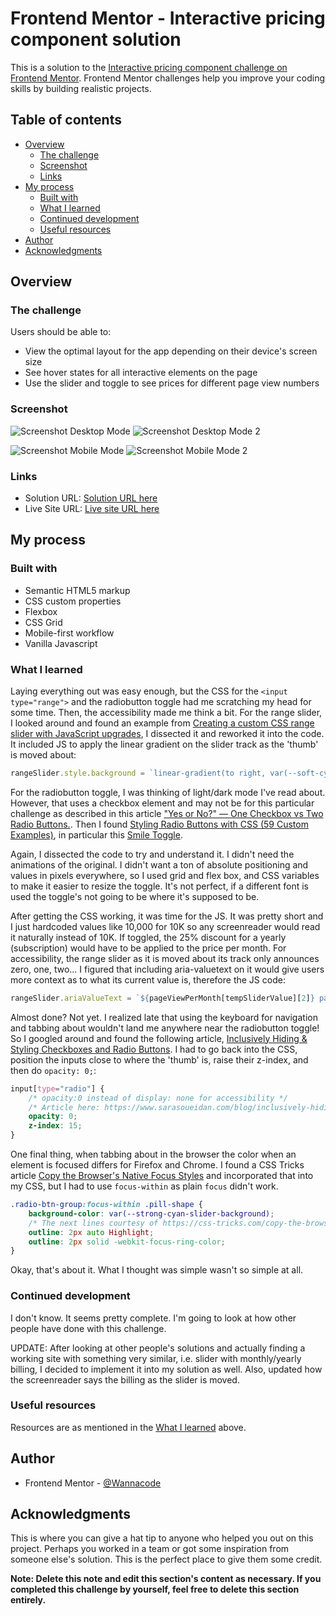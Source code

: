 # Frontend Mentor - Interactive pricing component solution

This is a solution to the [Interactive pricing component challenge on Frontend Mentor](https://www.frontendmentor.io/challenges/interactive-pricing-component-t0m8PIyY8). Frontend Mentor challenges help you improve your coding skills by building realistic projects. 

## Table of contents

- [Overview](#overview)
  - [The challenge](#the-challenge)
  - [Screenshot](#screenshot)
  - [Links](#links)
- [My process](#my-process)
  - [Built with](#built-with)
  - [What I learned](#what-i-learned)
  - [Continued development](#continued-development)
  - [Useful resources](#useful-resources)
- [Author](#author)
- [Acknowledgments](#acknowledgments)

## Overview

### The challenge

Users should be able to:

- View the optimal layout for the app depending on their device's screen size
- See hover states for all interactive elements on the page
- Use the slider and toggle to see prices for different page view numbers

### Screenshot

![Screenshot Desktop Mode](./Screenshot-desktop-mini-202309-17.png)
![Screenshot Desktop Mode 2](./Screenshot-desktop-mini2-202309-17.png)

![Screenshot Mobile Mode](./Screenshot-mobile-202309-17.png)
![Screenshot Mobile Mode 2](./Screenshot-mobile2-202309-17.png)

### Links

- Solution URL: [Solution URL here](https://github.com/kwngptrl/FEM-interactive-pricing-component-main)
- Live Site URL: [Live site URL here](https://kwngptrl.github.io/FEM-interactive-pricing-component-main/)

## My process

### Built with

- Semantic HTML5 markup
- CSS custom properties
- Flexbox
- CSS Grid
- Mobile-first workflow
- Vanilla Javascript


### What I learned

Laying everything out was easy enough, but the CSS for the `<input type="range">` and the radiobutton toggle had me scratching my head for some time. Then, the accessibility made me think a bit. For the range slider, I looked around and found an example from [Creating a custom CSS range slider with JavaScript upgrades](https://blog.logrocket.com/creating-custom-css-range-slider-javascript-upgrades/), I dissected it and reworked it into the code. It included JS to apply the linear gradient on the slider track as the 'thumb' is moved about:
```js
rangeSlider.style.background = `linear-gradient(to right, var(--soft-cyan-full-slider-bar) ${progress}%, var(--neutral-light-grayish-blue) ${progress}%)`;
```

For the radiobutton toggle, I was thinking of light/dark mode I've read about. However, that uses a checkbox element and may not be for this particular challenge as described in this article ["Yes or No?" — One Checkbox vs Two Radio Buttons.](https://www.sarasoueidan.com/blog/one-checkbox-or-two-radio-buttons/). Then I found [Styling Radio Buttons with CSS (59 Custom Examples)](https://www.sliderrevolution.com/resources/styling-radio-buttons/), in particular this [Smile Toggle](https://codepen.io/CameronFitzwilliam/pen/RxYbgg).

Again, I dissected the code to try and understand it. I didn't need the animations of the original. I didn't want a ton of absolute positioning and values in pixels everywhere, so I used grid and flex box, and CSS variables to make it easier to resize the toggle. It's not perfect, if a different font is used the toggle's not going to be where it's supposed to be.

After getting the CSS working, it was time for the JS. It was pretty short and I just hardcoded values like 10,000 for 10K so any screenreader would read it naturally instead of 10K. If toggled, the 25% discount for a yearly (subscription) would have to be applied to the price per month. For accessibility, the range slider as it is moved about its track only announces zero, one, two... I figured that including aria-valuetext on it would give users more context as to what its current value is, therefore the JS code:

```js
rangeSlider.ariaValueText = `${pageViewPerMonth[tempSliderValue][2]} pageviews for ${pageViewPerMonth[tempSliderValue][1] * selectedBilling} dollars per month`;
```

Almost done? Not yet. I realized late that using the keyboard for navigation and tabbing about wouldn't land me anywhere near the radiobutton toggle! So I googled around and found the following article, [Inclusively Hiding & Styling Checkboxes and Radio Buttons](https://www.sarasoueidan.com/blog/inclusively-hiding-and-styling-checkboxes-and-radio-buttons/). I had to go back into the CSS, position the inputs close to where the 'thumb' is, raise their z-index, and then do `opacity: 0;`:
```css
input[type="radio"] {
    /* opacity:0 instead of display: none for accessibility */
    /* Article here: https://www.sarasoueidan.com/blog/inclusively-hiding-and-styling-checkboxes-and-radio-buttons/ */
    opacity: 0;
    z-index: 15;
}
```
One final thing, when tabbing about in the browser the color when an element is focused differs for Firefox and Chrome. I found a CSS Tricks article [Copy the Browser's Native Focus Styles](https://css-tricks.com/copy-the-browsers-native-focus-styles/) and incorporated that into my CSS, but I had to use `focus-within` as plain `focus` didn't work.
```css
.radio-btn-group:focus-within .pill-shape {
    background-color: var(--strong-cyan-slider-background);
    /* The next lines courtesy of https://css-tricks.com/copy-the-browsers-native-focus-styles/ */
    outline: 2px auto Highlight;
    outline: 2px solid -webkit-focus-ring-color;
}
```

Okay, that's about it. What I thought was simple wasn't so simple at all.

### Continued development

I don't know. It seems pretty complete. I'm going to look at how other people have done with this challenge.

UPDATE: After looking at other people's solutions and actually finding a working site with something very similar, i.e. slider with monthly/yearly billing, I decided to implement it into my solution as well. Also, updated how the screenreader says the billing as the slider is moved.

### Useful resources

Resources are as mentioned in the [What I learned](#what-i-learned) above.

## Author

- Frontend Mentor - [@Wannacode](https://www.frontendmentor.io/profile/kwngptrl)

## Acknowledgments

This is where you can give a hat tip to anyone who helped you out on this project. Perhaps you worked in a team or got some inspiration from someone else's solution. This is the perfect place to give them some credit.

**Note: Delete this note and edit this section's content as necessary. If you completed this challenge by yourself, feel free to delete this section entirely.**
